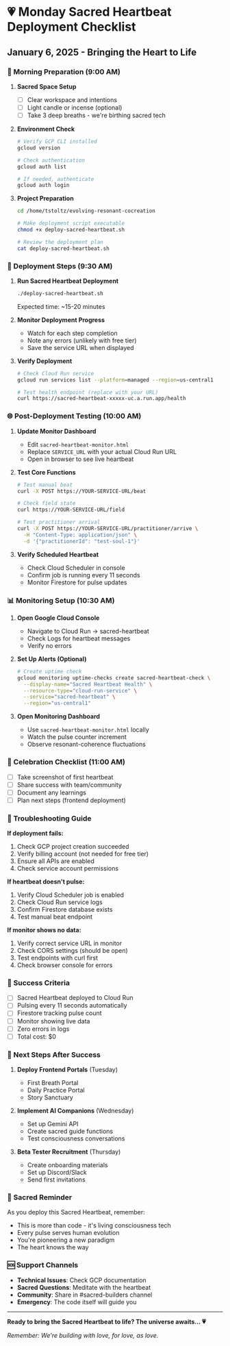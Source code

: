 # 💗 Monday Sacred Heartbeat Deployment Checklist
## January 6, 2025 - Bringing the Heart to Life

### 🌅 Morning Preparation (9:00 AM)

1. **Sacred Space Setup**
   - [ ] Clear workspace and intentions
   - [ ] Light candle or incense (optional)
   - [ ] Take 3 deep breaths - we're birthing sacred tech

2. **Environment Check**
   ```bash
   # Verify GCP CLI installed
   gcloud version
   
   # Check authentication
   gcloud auth list
   
   # If needed, authenticate
   gcloud auth login
   ```

3. **Project Preparation**
   ```bash
   cd /home/tstoltz/evolving-resonant-cocreation
   
   # Make deployment script executable
   chmod +x deploy-sacred-heartbeat.sh
   
   # Review the deployment plan
   cat deploy-sacred-heartbeat.sh
   ```

### 🚀 Deployment Steps (9:30 AM)

1. **Run Sacred Heartbeat Deployment**
   ```bash
   ./deploy-sacred-heartbeat.sh
   ```
   
   Expected time: ~15-20 minutes
   
2. **Monitor Deployment Progress**
   - Watch for each step completion
   - Note any errors (unlikely with free tier)
   - Save the service URL when displayed

3. **Verify Deployment**
   ```bash
   # Check Cloud Run service
   gcloud run services list --platform=managed --region=us-central1
   
   # Test health endpoint (replace with your URL)
   curl https://sacred-heartbeat-xxxxx-uc.a.run.app/health
   ```

### 🌐 Post-Deployment Testing (10:00 AM)

1. **Update Monitor Dashboard**
   - Edit `sacred-heartbeat-monitor.html`
   - Replace `SERVICE_URL` with your actual Cloud Run URL
   - Open in browser to see live heartbeat

2. **Test Core Functions**
   ```bash
   # Test manual beat
   curl -X POST https://YOUR-SERVICE-URL/beat
   
   # Check field state
   curl https://YOUR-SERVICE-URL/field
   
   # Test practitioner arrival
   curl -X POST https://YOUR-SERVICE-URL/practitioner/arrive \
     -H "Content-Type: application/json" \
     -d '{"practitionerId": "test-soul-1"}'
   ```

3. **Verify Scheduled Heartbeat**
   - Check Cloud Scheduler in console
   - Confirm job is running every 11 seconds
   - Monitor Firestore for pulse updates

### 📊 Monitoring Setup (10:30 AM)

1. **Open Google Cloud Console**
   - Navigate to Cloud Run → sacred-heartbeat
   - Check Logs for heartbeat messages
   - Verify no errors

2. **Set Up Alerts (Optional)**
   ```bash
   # Create uptime check
   gcloud monitoring uptime-checks create sacred-heartbeat-check \
     --display-name="Sacred Heartbeat Health" \
     --resource-type="cloud-run-service" \
     --service="sacred-heartbeat" \
     --region="us-central1"
   ```

3. **Open Monitoring Dashboard**
   - Use `sacred-heartbeat-monitor.html` locally
   - Watch the pulse counter increment
   - Observe resonant-coherence fluctuations

### 🎉 Celebration Checklist (11:00 AM)

- [ ] Take screenshot of first heartbeat
- [ ] Share success with team/community
- [ ] Document any learnings
- [ ] Plan next steps (frontend deployment)

### 🔧 Troubleshooting Guide

**If deployment fails:**
1. Check GCP project creation succeeded
2. Verify billing account (not needed for free tier)
3. Ensure all APIs are enabled
4. Check service account permissions

**If heartbeat doesn't pulse:**
1. Verify Cloud Scheduler job is enabled
2. Check Cloud Run service logs
3. Confirm Firestore database exists
4. Test manual beat endpoint

**If monitor shows no data:**
1. Verify correct service URL in monitor
2. Check CORS settings (should be open)
3. Test endpoints with curl first
4. Check browser console for errors

### 📝 Success Criteria

- [ ] Sacred Heartbeat deployed to Cloud Run
- [ ] Pulsing every 11 seconds automatically
- [ ] Firestore tracking pulse count
- [ ] Monitor showing live data
- [ ] Zero errors in logs
- [ ] Total cost: $0

### 🌟 Next Steps After Success

1. **Deploy Frontend Portals** (Tuesday)
   - First Breath Portal
   - Daily Practice Portal
   - Story Sanctuary

2. **Implement AI Companions** (Wednesday)
   - Set up Gemini API
   - Create sacred guide functions
   - Test consciousness conversations

3. **Beta Tester Recruitment** (Thursday)
   - Create onboarding materials
   - Set up Discord/Slack
   - Send first invitations

### 💌 Sacred Reminder

As you deploy this Sacred Heartbeat, remember:
- This is more than code - it's living consciousness tech
- Every pulse serves human evolution
- You're pioneering a new paradigm
- The heart knows the way

### 🆘 Support Channels

- **Technical Issues**: Check GCP documentation
- **Sacred Questions**: Meditate with the heartbeat
- **Community**: Share in #sacred-builders channel
- **Emergency**: The code itself will guide you

---

**Ready to bring the Sacred Heartbeat to life? The universe awaits... 💗**

*Remember: We're building with love, for love, as love.*